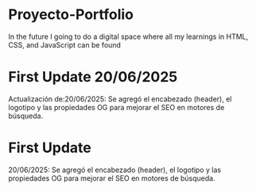 # Proyecto-Portfolio
In the future I going to do a digital space where all my learnings in HTML, CSS, and JavaScript can be found

# First Update 20/06/2025
Actualización de:20/06/2025: Se agregó el encabezado (header), el logotipo y las propiedades OG para mejorar el SEO en motores de búsqueda.

# First Update
20/06/2025: Se agregó el encabezado (header), el logotipo y las propiedades OG para mejorar el SEO en motores de búsqueda.
